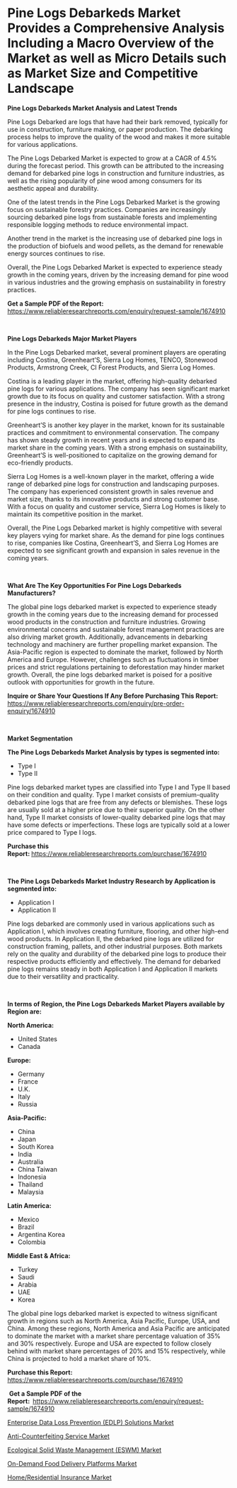 <p><h1>Pine Logs Debarkeds Market Provides a Comprehensive Analysis Including a Macro Overview of the Market as well as Micro Details such as Market Size and Competitive Landscape</h1></p><p><strong>Pine Logs Debarkeds Market Analysis and Latest Trends</strong></p>
<p><p>Pine Logs Debarked are logs that have had their bark removed, typically for use in construction, furniture making, or paper production. The debarking process helps to improve the quality of the wood and makes it more suitable for various applications.</p><p>The Pine Logs Debarked Market is expected to grow at a CAGR of 4.5% during the forecast period. This growth can be attributed to the increasing demand for debarked pine logs in construction and furniture industries, as well as the rising popularity of pine wood among consumers for its aesthetic appeal and durability.</p><p>One of the latest trends in the Pine Logs Debarked Market is the growing focus on sustainable forestry practices. Companies are increasingly sourcing debarked pine logs from sustainable forests and implementing responsible logging methods to reduce environmental impact.</p><p>Another trend in the market is the increasing use of debarked pine logs in the production of biofuels and wood pellets, as the demand for renewable energy sources continues to rise.</p><p>Overall, the Pine Logs Debarked Market is expected to experience steady growth in the coming years, driven by the increasing demand for pine wood in various industries and the growing emphasis on sustainability in forestry practices.</p></p>
<p><strong>Get a Sample PDF of the Report:&nbsp;</strong> <a href="https://www.reliableresearchreports.com/enquiry/request-sample/1674910">https://www.reliableresearchreports.com/enquiry/request-sample/1674910</a></p>
<p>&nbsp;</p>
<p><strong>Pine Logs Debarkeds Major Market Players</strong></p>
<p><p>In the Pine Logs Debarked market, several prominent players are operating including Costina, Greenheart’S, Sierra Log Homes, TENCO, Stonewood Products, Armstrong Creek, CI Forest Products, and Sierra Log Homes.</p><p>Costina is a leading player in the market, offering high-quality debarked pine logs for various applications. The company has seen significant market growth due to its focus on quality and customer satisfaction. With a strong presence in the industry, Costina is poised for future growth as the demand for pine logs continues to rise.</p><p>Greenheart’S is another key player in the market, known for its sustainable practices and commitment to environmental conservation. The company has shown steady growth in recent years and is expected to expand its market share in the coming years. With a strong emphasis on sustainability, Greenheart’S is well-positioned to capitalize on the growing demand for eco-friendly products.</p><p>Sierra Log Homes is a well-known player in the market, offering a wide range of debarked pine logs for construction and landscaping purposes. The company has experienced consistent growth in sales revenue and market size, thanks to its innovative products and strong customer base. With a focus on quality and customer service, Sierra Log Homes is likely to maintain its competitive position in the market.</p><p>Overall, the Pine Logs Debarked market is highly competitive with several key players vying for market share. As the demand for pine logs continues to rise, companies like Costina, Greenheart’S, and Sierra Log Homes are expected to see significant growth and expansion in sales revenue in the coming years.</p></p>
<p>&nbsp;</p>
<p><strong>What Are The Key Opportunities For Pine Logs Debarkeds Manufacturers?</strong></p>
<p><p>The global pine logs debarked market is expected to experience steady growth in the coming years due to the increasing demand for processed wood products in the construction and furniture industries. Growing environmental concerns and sustainable forest management practices are also driving market growth. Additionally, advancements in debarking technology and machinery are further propelling market expansion. The Asia-Pacific region is expected to dominate the market, followed by North America and Europe. However, challenges such as fluctuations in timber prices and strict regulations pertaining to deforestation may hinder market growth. Overall, the pine logs debarked market is poised for a positive outlook with opportunities for growth in the future.</p></p>
<p><strong>Inquire or Share Your Questions If Any Before Purchasing This Report:</strong> <a href="https://www.reliableresearchreports.com/enquiry/pre-order-enquiry/1674910">https://www.reliableresearchreports.com/enquiry/pre-order-enquiry/1674910</a></p>
<p>&nbsp;</p>
<p><strong>Market Segmentation</strong></p>
<p><strong>The Pine Logs Debarkeds Market Analysis by types is segmented into:</strong></p>
<p><ul><li>Type I</li><li>Type II</li></ul></p>
<p><p>Pine logs debarked market types are classified into Type I and Type II based on their condition and quality. Type I market consists of premium-quality debarked pine logs that are free from any defects or blemishes. These logs are usually sold at a higher price due to their superior quality. On the other hand, Type II market consists of lower-quality debarked pine logs that may have some defects or imperfections. These logs are typically sold at a lower price compared to Type I logs.</p></p>
<p><strong>Purchase this Report:&nbsp;</strong><a href="https://www.reliableresearchreports.com/purchase/1674910">https://www.reliableresearchreports.com/purchase/1674910</a></p>
<p>&nbsp;</p>
<p><strong>The Pine Logs Debarkeds Market Industry Research by Application is segmented into:</strong></p>
<p><ul><li>Application I</li><li>Application II</li></ul></p>
<p><p>Pine logs debarked are commonly used in various applications such as Application I, which involves creating furniture, flooring, and other high-end wood products. In Application II, the debarked pine logs are utilized for construction framing, pallets, and other industrial purposes. Both markets rely on the quality and durability of the debarked pine logs to produce their respective products efficiently and effectively. The demand for debarked pine logs remains steady in both Application I and Application II markets due to their versatility and practicality.</p></p>
<p>&nbsp;</p>
<p><strong>In terms of Region, the Pine Logs Debarkeds Market Players available by Region are:</strong></p>
<p>
    <p> <strong> North America: </strong>
        <ul>
            <li>United States</li>
            <li>Canada</li>
        </ul>
        </p> 
    <p> <strong> Europe: </strong>
        <ul>
            <li>Germany</li>
            <li>France</li>
            <li>U.K.</li>
            <li>Italy</li>
            <li>Russia</li>
        </ul>
        </p> 
    <p> <strong> Asia-Pacific: </strong>
        <ul>
            <li>China</li>
            <li>Japan</li>
            <li>South Korea</li>
            <li>India</li>
            <li>Australia</li>
            <li>China Taiwan</li>
            <li>Indonesia</li>
            <li>Thailand</li>
            <li>Malaysia</li>
        </ul>
        </p> 
    <p> <strong> Latin America: </strong>
        <ul>
            <li>Mexico</li>
            <li>Brazil</li>
            <li>Argentina Korea</li>
            <li>Colombia</li>
        </ul>
        </p> 
    <p> <strong> Middle East & Africa: </strong>
        <ul>
            <li>Turkey</li>
            <li>Saudi</li>
            <li>Arabia</li>
            <li>UAE</li>
            <li>Korea</li>
        </ul>
    </p>
    </p>
<p><p>The global pine logs debarked market is expected to witness significant growth in regions such as North America, Asia Pacific, Europe, USA, and China. Among these regions, North America and Asia Pacific are anticipated to dominate the market with a market share percentage valuation of 35% and 30% respectively. Europe and USA are expected to follow closely behind with market share percentages of 20% and 15% respectively, while China is projected to hold a market share of 10%.</p></p>
<p><strong>Purchase this Report: </strong><a href="https://www.reliableresearchreports.com/purchase/1674910">https://www.reliableresearchreports.com/purchase/1674910</a></p>
<p>&nbsp;<strong>Get a Sample PDF of the Report:&nbsp;&nbsp;</strong><a href="https://www.reliableresearchreports.com/enquiry/request-sample/1674910">https://www.reliableresearchreports.com/enquiry/request-sample/1674910</a></p>
<p><strong></strong></p>
<p><p><a href="https://medium.com/@susanwest38/enterprise-data-loss-prevention-edlp-solutions-market-furnishes-information-on-market-share-02bdbfa1d152">Enterprise Data Loss Prevention (EDLP) Solutions Market</a></p><p><a href="https://medium.com/@patriciahanson2013/anti-counterfeiting-service-market-insights-into-market-cagr-market-trends-and-growth-strategies-b736eb795852">Anti-Counterfeiting Service Market</a></p><p><a href="https://medium.com/@patriciahanson2013/ecological-solid-waste-management-eswm-market-insights-into-market-cagr-market-trends-and-cecdf69fa1d7">Ecological Solid Waste Management (ESWM) Market</a></p><p><a href="https://medium.com/@merrittrice2023/on-demand-food-delivery-platforms-market-size-cagr-trends-2024-2030-206c592f1e0d">On-Demand Food Delivery Platforms Market</a></p><p><a href="https://medium.com/@merrittrice2023/home-residential-insurance-nbsp-market-focuses-on-market-share-size-and-projected-forecast-till-47e9d8dbdaa6">Home/Residential Insurance Market</a></p></p>